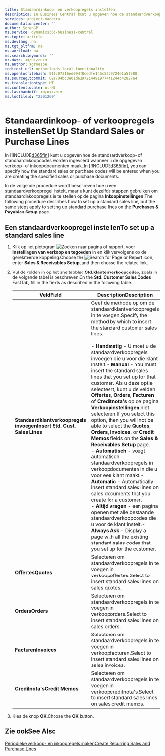 ```yaml
---
title: Standaardinkoop- en verkoopregels instellen
description: In Business Central kunt u opgeven hoe de standaardverkoop- of standaardinkoopcodes worden ingevoerd wanneer u de opgegeven verkoop- of inkoopdocumenten maakt.
services: project-madeira
documentationcenter: ''
author: SorenGP
ms.service: dynamics365-business-central
ms.topic: article
ms.devlang: na
ms.tgt_pltfrm: na
ms.workload: na
ms.search.keywords: ''
ms.date: 10/01/2019
ms.author: sgroespe
redirect_url: netherlands-local-functionality
ms.openlocfilehash: 910c07316ed094f8cedfe145c5279724e1a5f580
ms.sourcegitcommit: 02e704bc3e01d62072144919774f1244c42827e4
ms.translationtype: HT
ms.contentlocale: nl-NL
ms.lasthandoff: 10/01/2019
ms.locfileid: "2301269"
---
```

# <a name="set-up-standard-sales-or-purchase-lines"></a><span data-ttu-id="f730e-103">Standaardinkoop- of verkoopregels instellen</span><span class="sxs-lookup"><span data-stu-id="f730e-103">Set Up Standard Sales or Purchase Lines</span></span>
<span data-ttu-id="f730e-104">In [!INCLUDE[d365fin](../../includes/d365fin_md.md)] kunt u opgeven hoe de standaardverkoop- of standaardinkoopcodes worden ingevoerd wanneer u de opgegeven verkoop- of inkoopdocumenten maakt.</span><span class="sxs-lookup"><span data-stu-id="f730e-104">In [!INCLUDE[d365fin](../../includes/d365fin_md.md)], you can specify how the standard sales or purchase codes will be entered when you are creating the specified sales or purchase documents.</span></span>  

<span data-ttu-id="f730e-105">In de volgende procedure wordt beschreven hoe u een standaardverkoopregel instelt, maar u kunt dezelfde stappen gebruiken om standaardinkoopregels in te stellen op de pagina **Inkoopinstellingen**.</span><span class="sxs-lookup"><span data-stu-id="f730e-105">The following procedure describes how to set up a standard sales line, but the same steps apply to setting up standard purchase lines on the **Purchases & Payables Setup** page.</span></span>  

## <a name="to-set-up-a-standard-sales-line"></a><span data-ttu-id="f730e-106">Een standaardverkoopregel instellen</span><span class="sxs-lookup"><span data-stu-id="f730e-106">To set up a standard sales line</span></span>  

1.  <span data-ttu-id="f730e-107">Klik op het pictogram ![Zoeken naar pagina of rapport](../../media/ui-search/search_small.png "pictogram Zoeken naar pagina of rapport"), voer **Instellingen van verkoop en tegoeden** in en klik vervolgens op de gerelateerde koppeling.</span><span class="sxs-lookup"><span data-stu-id="f730e-107">Choose the ![Search for Page or Report](../../media/ui-search/search_small.png "Search for Page or Report icon") icon, enter **Sales & Receivables Setup**, and then choose the related link.</span></span>  
2.  <span data-ttu-id="f730e-108">Vul de velden in op het sneltabblad **Std.klantenverkoopcodes**, zoals in de volgende tabel is beschreven.</span><span class="sxs-lookup"><span data-stu-id="f730e-108">On the **Std. Customer Sales Codes** FastTab, fill in the fields as described in the following table.</span></span>  

    |<span data-ttu-id="f730e-109">Veld</span><span class="sxs-lookup"><span data-stu-id="f730e-109">Field</span></span>|<span data-ttu-id="f730e-110">Description</span><span class="sxs-lookup"><span data-stu-id="f730e-110">Description</span></span>|  
    |---------------------------------|---------------------------------------|  
    |<span data-ttu-id="f730e-111">**Standaardklantverkoopregels invoegen**</span><span class="sxs-lookup"><span data-stu-id="f730e-111">**Insert Std. Cust. Sales Lines**</span></span>|<span data-ttu-id="f730e-112">Geef de methode op om de standaardklantverkoopregels in te voegen.</span><span class="sxs-lookup"><span data-stu-id="f730e-112">Specify the method by which to insert the standard customer sales lines.</span></span><br /><br /> <span data-ttu-id="f730e-113">-   **Handmatig** - U moet u de standaardverkoopregels invoegen die u voor die klant instelt.</span><span class="sxs-lookup"><span data-stu-id="f730e-113">-   **Manual** - You must insert the standard sales lines that you set up for that customer.</span></span> <span data-ttu-id="f730e-114">Als u deze optie selecteert, kunt u de velden **Offertes**, **Orders**, **Facturen** of **Creditnota's** op de pagina **Verkoopinstellingen** niet selecteren.</span><span class="sxs-lookup"><span data-stu-id="f730e-114">If you select this option, then you will not be able to select the **Quotes**, **Orders**, **Invoices**, or **Credit Memos** fields on the **Sales & Receivables Setup** page.</span></span><br /><span data-ttu-id="f730e-115">-   **Automatisch** - voegt automatisch standaardverkoopregels in verkoopdocumenten in die u voor een klant maakt.</span><span class="sxs-lookup"><span data-stu-id="f730e-115">-   **Automatic** - Automatically insert standard sales lines on sales documents that you create for a customer.</span></span><br /><span data-ttu-id="f730e-116">-   **Altijd vragen** - een pagina openen met alle bestaande standaardverkoopcodes die u voor de klant instelt.</span><span class="sxs-lookup"><span data-stu-id="f730e-116">-   **Always Ask** - Display a page with all the existing standard sales codes that you set up for the customer.</span></span>|  
    |<span data-ttu-id="f730e-117">**Offertes**</span><span class="sxs-lookup"><span data-stu-id="f730e-117">**Quotes**</span></span>|<span data-ttu-id="f730e-118">Selecteren om standaardverkoopregels in te voegen in verkoopoffertes.</span><span class="sxs-lookup"><span data-stu-id="f730e-118">Select to insert standard sales lines on sales quotes.</span></span>|  
    |<span data-ttu-id="f730e-119">**Orders**</span><span class="sxs-lookup"><span data-stu-id="f730e-119">**Orders**</span></span>|<span data-ttu-id="f730e-120">Selecteren om standaardverkoopregels in te voegen in verkooporders.</span><span class="sxs-lookup"><span data-stu-id="f730e-120">Select to insert standard sales lines on sales orders.</span></span>|  
    |<span data-ttu-id="f730e-121">**Facturen**</span><span class="sxs-lookup"><span data-stu-id="f730e-121">**Invoices**</span></span>|<span data-ttu-id="f730e-122">Selecteren om standaardverkoopregels in te voegen in verkoopfacturen.</span><span class="sxs-lookup"><span data-stu-id="f730e-122">Select to insert standard sales lines on sales invoices.</span></span>|  
    |<span data-ttu-id="f730e-123">**Creditnota's**</span><span class="sxs-lookup"><span data-stu-id="f730e-123">**Credit Memos**</span></span>|<span data-ttu-id="f730e-124">Selecteren om standaardverkoopregels in te voegen in verkoopcreditnota's.</span><span class="sxs-lookup"><span data-stu-id="f730e-124">Select to insert standard sales lines on sales credit memos.</span></span>|  

3.  <span data-ttu-id="f730e-125">Kies de knop **OK**.</span><span class="sxs-lookup"><span data-stu-id="f730e-125">Choose the **OK** button.</span></span>  

## <a name="see-also"></a><span data-ttu-id="f730e-126">Zie ook</span><span class="sxs-lookup"><span data-stu-id="f730e-126">See Also</span></span>  
[<span data-ttu-id="f730e-127">Periodieke verkoop- en inkoopregels maken</span><span class="sxs-lookup"><span data-stu-id="f730e-127">Create Recurring Sales and Purchase Lines</span></span>](../../sales-how-work-standard-lines.md)
